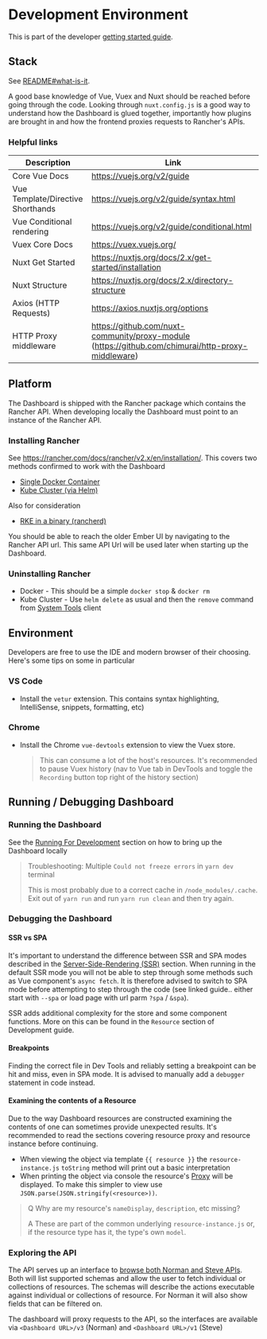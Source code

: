 # Development Environment

This is part of the developer [getting started guide](./README.md).

## Stack

See [README#what-is-it](../../../README.md#what-is-it).

A good base knowledge of Vue, Vuex and Nuxt should be reached before going through the code. Looking through `nuxt.config.js` is a good way to understand how the Dashboard is glued together, importantly how plugins are brought in and how the frontend proxies requests to Rancher's APIs.


### Helpful links
Description | Link
-----| ---
Core Vue Docs | https://vuejs.org/v2/guide
Vue Template/Directive Shorthands | https://vuejs.org/v2/guide/syntax.html
Vue Conditional rendering | https://vuejs.org/v2/guide/conditional.html
Vuex Core Docs | https://vuex.vuejs.org/
Nuxt Get Started | https://nuxtjs.org/docs/2.x/get-started/installation
Nuxt Structure | https://nuxtjs.org/docs/2.x/directory-structure
Axios (HTTP Requests) | https://axios.nuxtjs.org/options
HTTP Proxy middleware | https://github.com/nuxt-community/proxy-module (https://github.com/chimurai/http-proxy-middleware)

## Platform

The Dashboard is shipped with the Rancher package which contains the Rancher API. When developing locally the Dashboard must point to an instance of the Rancher API.

### Installing Rancher
See https://rancher.com/docs/rancher/v2.x/en/installation/. This covers two methods confirmed to work with the Dashboard
- [Single Docker Container](https://rancher.com/docs/rancher/v2.x/en/installation/other-installation-methods/single-node-docker/)
- [Kube Cluster (via Helm)](https://rancher.com/docs/rancher/v2.x/en/installation/install-rancher-on-k8s/)

Also for consideration
- [RKE in a binary (rancherd)](https://rancher.com/docs/rancher/v2.x/en/installation/install-rancher-on-linux/)

You should be able to reach the older Ember UI by navigating to the Rancher API url. This same API Url will be used later when starting up the Dashboard.

### Uninstalling Rancher
- Docker - This should be a simple `docker stop` & `docker rm`
- Kube Cluster -  Use `helm delete` as usual and then the `remove` command from [System Tools](https://rancher.com/docs/rancher/v2.x/en/system-tools/) client 


## Environment

Developers are free to use the IDE and modern browser of their choosing. Here's some tips on some in particular

### VS Code
- Install the `vetur` extension. This contains syntax highlighting, IntelliSense, snippets, formatting, etc)

### Chrome
- Install the Chrome `vue-devtools` extension to view the Vuex store.
  
  > This can consume a lot of the host's resources. It's recommended to pause Vuex history (nav to Vue tab in DevTools and toggle the `Recording` button top right of the history section)

## Running / Debugging Dashboard

### Running the Dashboard

See the [Running For Development](../../../README.md#running-for-development) section on how to bring up the Dashboard locally

> Troubleshooting: Multiple `Could not freeze errors` in `yarn dev` terminal
>
> This is most probably due to a correct cache in `/node_modules/.cache`. Exit out of `yarn run` and run `yarn run clean` and then try again.

### Debugging the Dashboard

#### SSR vs SPA
It's important to understand the difference between SSR and SPA modes described in the [Server-Side-Rendering (SSR)](../../../README.md#server-side-rendering-ssr) section. When running in the default SSR mode you will not be able to step through some methods such as Vue component's `async fetch`. It is therefore advised to switch to SPA mode before attempting to step through the code (see linked guide.. either start with `--spa` or load page with url parm `?spa` / `&spa`).

SSR adds additional complexity for the store and some component functions. More on this can be found in the `Resource` section of Development guide.

#### Breakpoints
Finding the correct file in Dev Tools and reliably setting a breakpoint can be hit and miss, even in SPA mode. It is advised to manually add a `debugger` statement in code instead. 

#### Examining the contents of a Resource
Due to the way Dashboard resources are constructed examining the contents of one can sometimes provide unexpected results. It's recommended to read the sections covering resource proxy and resource instance before continuing.

- When viewing the object via template `{{ resource }}` the `resource-instance.js` `toString` method will print out a basic interpretation
- When printing the object via console the resource's [Proxy](https://developer.mozilla.org/en-US/docs/Web/JavaScript/Reference/Global_Objects/Proxy/Proxy) will be displayed. To make this simpler to view use `JSON.parse(JSON.stringify(<resource>))`.

> Q Why are my resource's `nameDisplay`, `description`, etc missing?
>
> A These are part of the common underlying `resource-instance.js` or, if the resource type has it, the type's own `model`.

### Exploring the API
The API serves up an interface to [browse both Norman and Steve APIs](https://github.com/rancher/api-ui). Both will list supported schemas and allow the user to fetch individual or collections of resources. The schemas will describe the actions executable against individual or collections of resource. For Norman it will also show fields that can be filtered on.

The dashboard will proxy requests to the API, so the interfaces are available via `<Dashboard URL>/v3` (Norman) and `<Dashboard URL>/v1` (Steve)


